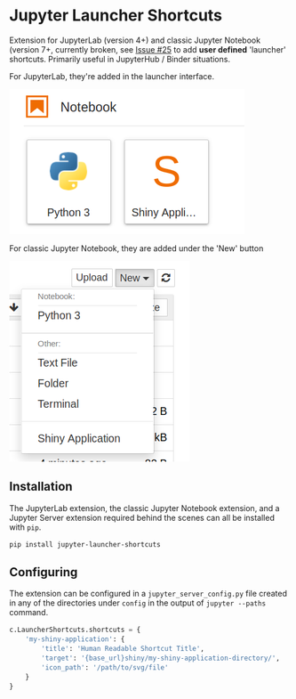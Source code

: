# Jupyter Launcher Shortcuts

Extension for JupyterLab (version 4+) and classic Jupyter Notebook (version 7+,
currently broken, see [Issue #25](https://github.com/2i2c-org/jupyter-launcher-shortcuts/issues/25)
to add **user defined** 'launcher' shortcuts. Primarily useful in JupyterHub /
Binder situations.

For JupyterLab, they're added in the launcher interface.

![](labextension.png)

For classic Jupyter Notebook, they are added under the 'New' button

![](nbextension.png)

## Installation

The JupyterLab extension, the classic Jupyter Notebook extension, and a Jupyter
Server extension required behind the scenes can all be installed with ``pip``.

```bash
pip install jupyter-launcher-shortcuts
```

## Configuring

The extension can be configured in a ``jupyter_server_config.py``
file created in any of the directories under ``config`` in the 
output of ``jupyter --paths`` command.

```python
c.LauncherShortcuts.shortcuts = {
    'my-shiny-application': {
        'title': 'Human Readable Shortcut Title',
        'target': '{base_url}shiny/my-shiny-application-directory/',
        'icon_path': '/path/to/svg/file'
    }
}
```
